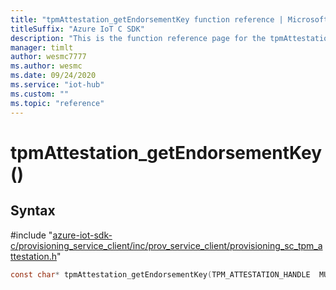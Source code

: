 ```yaml
---                             
title: "tpmAttestation_getEndorsementKey function reference | Microsoft Docs" 
titleSuffix: "Azure IoT C SDK"            
description: "This is the function reference page for the tpmAttestation_getEndorsementKey() function in the Azure IoT C SDK. This SDK is used with Azure IoT Hub and Azure IoT Hub Device Provisioning Service"            
manager: timlt                 
author: wesmc7777              
ms.author: wesmc               
ms.date: 09/24/2020                    
ms.service: "iot-hub"             
ms.custom: ""                
ms.topic: "reference"        
---                            
```


# tpmAttestation_getEndorsementKey()

## Syntax

\#include "[azure-iot-sdk-c/provisioning_service_client/inc/prov_service_client/provisioning_sc_tpm_attestation.h](../provisioning-sc-tpm-attestation-h.md)"  
```C
const char* tpmAttestation_getEndorsementKey(TPM_ATTESTATION_HANDLE  MU_C2);
```

